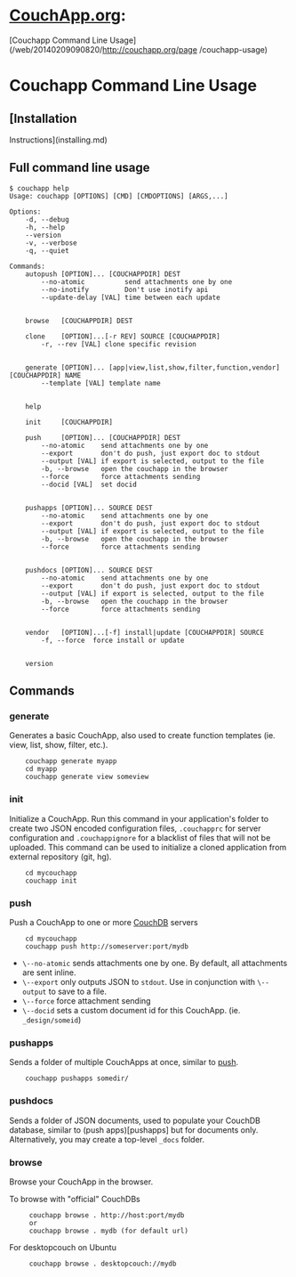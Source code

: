 # **[CouchApp.org](index.md):**
[Couchapp Command Line Usage](/web/20140209090820/http://couchapp.org/page
/couchapp-usage)

# Couchapp Command Line Usage

## [Installation
Instructions](installing.md)

## Full command line usage

    
    
    $ couchapp help
    Usage: couchapp [OPTIONS] [CMD] [CMDOPTIONS] [ARGS,...]
    
    Options:
        -d, --debug 
        -h, --help 
        --version 
        -v, --verbose 
        -q, --quiet 
    
    Commands:
        autopush [OPTION]... [COUCHAPPDIR] DEST
            --no-atomic          send attachments one by one
            --no-inotify         Don't use inotify api
            --update-delay [VAL] time between each update
    
    
        browse   [COUCHAPPDIR] DEST
    
        clone    [OPTION]...[-r REV] SOURCE [COUCHAPPDIR]
            -r, --rev [VAL] clone specific revision
    
    
        generate [OPTION]... [app|view,list,show,filter,function,vendor] [COUCHAPPDIR] NAME
            --template [VAL] template name
    
    
        help     
    
        init     [COUCHAPPDIR]
    
        push     [OPTION]... [COUCHAPPDIR] DEST
            --no-atomic    send attachments one by one
            --export       don't do push, just export doc to stdout
            --output [VAL] if export is selected, output to the file
            -b, --browse   open the couchapp in the browser
            --force        force attachments sending
            --docid [VAL]  set docid
    
    
        pushapps [OPTION]... SOURCE DEST
            --no-atomic    send attachments one by one
            --export       don't do push, just export doc to stdout
            --output [VAL] if export is selected, output to the file
            -b, --browse   open the couchapp in the browser
            --force        force attachments sending
    
    
        pushdocs [OPTION]... SOURCE DEST
            --no-atomic    send attachments one by one
            --export       don't do push, just export doc to stdout
            --output [VAL] if export is selected, output to the file
            -b, --browse   open the couchapp in the browser
            --force        force attachments sending
    
    
        vendor   [OPTION]...[-f] install|update [COUCHAPPDIR] SOURCE
            -f, --force  force install or update
    
    
        version  
    

## Commands

### generate

Generates a basic CouchApp, also used to create function templates (ie. view,
list, show, filter, etc.).

    
    
        couchapp generate myapp
        cd myapp
        couchapp generate view someview
    

### init

Initialize a CouchApp. Run this command in your application's folder to create
two JSON encoded configuration files, `.couchapprc` for server configuration
and `.couchappignore` for a blacklist of files that will not be uploaded. This
command can be used to initialize a cloned application from external
repository (git, hg).

    
    
        cd mycouchapp
        couchapp init
    

### push

Push a CouchApp to one or more
[CouchDB](/web/20140209090820/http://couchdb.apache.org/) servers

    
    
        cd mycouchapp
        couchapp push http://someserver:port/mydb
    

  * `\--no-atomic` sends attachments one by one. By default, all attachments are sent inline.
  * `\--export` only outputs JSON to `stdout`. Use in conjunction with `\--output` to save to a file.
  * `\--force` force attachment sending
  * `\--docid` sets a custom document id for this CouchApp. (ie. `_design/someid`)

### pushapps

Sends a folder of multiple CouchApps at once, similar to
[push](push.md).

    
    
        couchapp pushapps somedir/
    

### pushdocs

Sends a folder of JSON documents, used to populate your CouchDB database,
similar to (push apps)[pushapps] but for documents only. Alternatively, you
may create a top-level `_docs` folder.

### browse

Browse your CouchApp in the browser.

To browse with "official" CouchDBs

    
    
         couchapp browse . http://host:port/mydb
         or 
         couchapp browse . mydb (for default url) 
    

For desktopcouch on Ubuntu

    
    
         couchapp browse . desktopcouch://mydb
    

